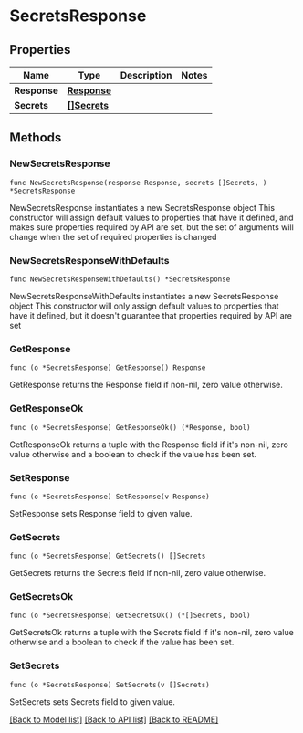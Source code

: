 # SecretsResponse

## Properties

Name | Type | Description | Notes
------------ | ------------- | ------------- | -------------
**Response** | [**Response**](Response.md) |  | 
**Secrets** | [**[]Secrets**](Secrets.md) |  | 

## Methods

### NewSecretsResponse

`func NewSecretsResponse(response Response, secrets []Secrets, ) *SecretsResponse`

NewSecretsResponse instantiates a new SecretsResponse object
This constructor will assign default values to properties that have it defined,
and makes sure properties required by API are set, but the set of arguments
will change when the set of required properties is changed

### NewSecretsResponseWithDefaults

`func NewSecretsResponseWithDefaults() *SecretsResponse`

NewSecretsResponseWithDefaults instantiates a new SecretsResponse object
This constructor will only assign default values to properties that have it defined,
but it doesn't guarantee that properties required by API are set

### GetResponse

`func (o *SecretsResponse) GetResponse() Response`

GetResponse returns the Response field if non-nil, zero value otherwise.

### GetResponseOk

`func (o *SecretsResponse) GetResponseOk() (*Response, bool)`

GetResponseOk returns a tuple with the Response field if it's non-nil, zero value otherwise
and a boolean to check if the value has been set.

### SetResponse

`func (o *SecretsResponse) SetResponse(v Response)`

SetResponse sets Response field to given value.


### GetSecrets

`func (o *SecretsResponse) GetSecrets() []Secrets`

GetSecrets returns the Secrets field if non-nil, zero value otherwise.

### GetSecretsOk

`func (o *SecretsResponse) GetSecretsOk() (*[]Secrets, bool)`

GetSecretsOk returns a tuple with the Secrets field if it's non-nil, zero value otherwise
and a boolean to check if the value has been set.

### SetSecrets

`func (o *SecretsResponse) SetSecrets(v []Secrets)`

SetSecrets sets Secrets field to given value.



[[Back to Model list]](../README.md#documentation-for-models) [[Back to API list]](../README.md#documentation-for-api-endpoints) [[Back to README]](../README.md)


